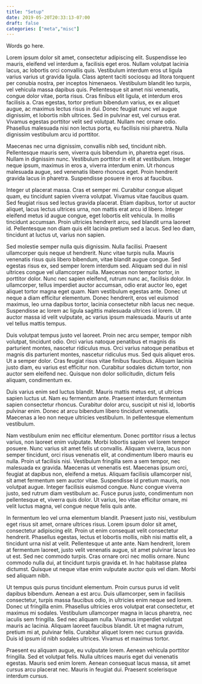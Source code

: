```yaml
---
title: "Setup"
date: 2019-05-20T20:33:13-07:00
draft: false
categories: ["meta","misc"]
---
```


Words go here.

Lorem ipsum dolor sit amet, consectetur adipiscing elit. Suspendisse leo mauris, eleifend vel interdum a, facilisis eget eros. Nullam volutpat lacinia lacus, ac lobortis orci convallis quis. Vestibulum interdum eros ut ligula varius varius ut gravida ligula. Class aptent taciti sociosqu ad litora torquent per conubia nostra, per inceptos himenaeos. Vestibulum blandit leo turpis, vel vehicula massa dapibus quis. Pellentesque sit amet nisi venenatis, congue dolor vitae, porta risus. Cras finibus elit ligula, et interdum eros facilisis a. Cras egestas, tortor pretium bibendum varius, ex ex aliquet augue, ac maximus lectus risus in dui. Donec feugiat nunc vel augue dignissim, et lobortis nibh ultrices. Sed in pulvinar est, vel cursus erat. Vivamus egestas porttitor velit sed volutpat. Nullam nec ornare odio. Phasellus malesuada nisi non lectus porta, eu facilisis nisi pharetra. Nulla dignissim vestibulum arcu id porttitor.

Maecenas nec urna dignissim, convallis nibh sed, tincidunt nibh. Pellentesque mauris sem, viverra quis bibendum in, pharetra eget risus. Nullam in dignissim nunc. Vestibulum porttitor in elit at vestibulum. Integer neque ipsum, maximus in eros a, viverra interdum enim. Ut rhoncus malesuada augue, sed venenatis libero rhoncus eget. Proin hendrerit gravida lacus in pharetra. Suspendisse posuere in eros at faucibus.

Integer ut placerat massa. Cras et semper mi. Curabitur congue aliquet quam, eu tincidunt sapien viverra volutpat. Vivamus vitae faucibus quam. Sed feugiat risus sed lectus gravida placerat. Etiam dapibus, tortor ut auctor aliquet, lacus lectus ultrices urna, non mattis erat arcu id libero. Integer eleifend metus id augue congue, eget lobortis elit vehicula. In mollis tincidunt accumsan. Proin ultricies hendrerit arcu, sed blandit urna laoreet id. Pellentesque non diam quis elit lacinia pretium sed a lacus. Sed leo diam, tincidunt at luctus ut, varius non sapien.

Sed molestie semper nulla quis dignissim. Nulla facilisi. Praesent ullamcorper quis neque ut hendrerit. Nunc vitae turpis nulla. Mauris venenatis risus quis libero bibendum, vitae blandit augue congue. Sed egestas risus ex, sed semper lorem interdum sed. Aliquam sed dui in nisl ultrices congue vel ullamcorper nulla. Maecenas non tempor tortor, in porttitor dolor. Nunc nec sapien eleifend, rutrum nunc ac, facilisis dolor. In ullamcorper, tellus imperdiet auctor accumsan, odio erat auctor leo, eget aliquet tortor magna eget quam. Nam vestibulum egestas ante. Donec ut neque a diam efficitur elementum. Donec hendrerit, eros vel euismod maximus, leo urna dapibus tortor, lacinia consectetur nibh lacus nec neque. Suspendisse ac lorem ac ligula sagittis malesuada ultrices id lorem. Ut auctor massa id velit vulputate, ac varius ipsum malesuada. Mauris ut ante vel tellus mattis tempus.

Duis volutpat tempus justo vel laoreet. Proin nec arcu semper, tempor nibh volutpat, tincidunt odio. Orci varius natoque penatibus et magnis dis parturient montes, nascetur ridiculus mus. Orci varius natoque penatibus et magnis dis parturient montes, nascetur ridiculus mus. Sed quis aliquet eros. Ut a semper dolor. Cras feugiat risus vitae finibus faucibus. Aliquam lacinia justo diam, eu varius est efficitur non. Curabitur sodales dictum tortor, non auctor sem eleifend nec. Quisque non dolor sollicitudin, dictum felis aliquam, condimentum ex.

Duis varius enim sed luctus blandit. Mauris mattis metus est, ut ultrices sapien luctus ut. Nam eu fermentum ante. Praesent interdum fermentum sapien consectetur rhoncus. Curabitur dolor arcu, suscipit ut nisl id, lobortis pulvinar enim. Donec at arcu bibendum libero tincidunt venenatis. Maecenas a leo non neque ultricies vestibulum. In pellentesque elementum vestibulum.

Nam vestibulum enim nec efficitur elementum. Donec porttitor risus a lectus varius, non laoreet enim vulputate. Morbi lobortis sapien vel lorem tempor posuere. Nunc varius sit amet felis ut convallis. Aliquam viverra, lacus non semper tincidunt, orci risus venenatis elit, at condimentum libero mauris eu nulla. Proin ut facilisis nisi. Vestibulum fringilla sem a sem tempor, nec malesuada ex gravida. Maecenas ut venenatis est. Maecenas ipsum orci, feugiat at dapibus non, eleifend a metus. Aliquam facilisis ullamcorper nisl, sit amet fermentum sem auctor vitae. Suspendisse id pretium mauris, non volutpat augue. Integer facilisis euismod congue. Nunc congue viverra justo, sed rutrum diam vestibulum ac. Fusce purus justo, condimentum non pellentesque et, viverra quis dolor. Ut varius, leo vitae efficitur ornare, mi velit luctus magna, vel congue neque felis quis ante.

In fermentum leo vel urna elementum blandit. Praesent justo nisi, vestibulum eget risus sit amet, ornare ultrices risus. Lorem ipsum dolor sit amet, consectetur adipiscing elit. Proin ut enim consequat velit consectetur hendrerit. Phasellus egestas, lectus et lobortis mollis, nibh nisi mattis elit, a tincidunt urna nisl at velit. Pellentesque ut ante ante. Nam hendrerit, lorem at fermentum laoreet, justo velit venenatis augue, sit amet pulvinar lacus leo ut est. Sed nec commodo turpis. Cras ornare orci nec mollis ornare. Nunc commodo nulla dui, at tincidunt turpis gravida et. In hac habitasse platea dictumst. Quisque ut neque vitae enim vulputate auctor quis vel diam. Morbi sed aliquam nibh.

Ut tempus quis purus tincidunt elementum. Proin cursus purus id velit dapibus bibendum. Aenean a est arcu. Duis ullamcorper, sem in facilisis consectetur, turpis massa faucibus odio, in ultricies enim neque sed lorem. Donec ut fringilla enim. Phasellus ultricies eros volutpat erat consectetur, et maximus mi sodales. Vestibulum ullamcorper magna in lacus pharetra, nec iaculis sem fringilla. Sed nec aliquam nulla. Vivamus imperdiet volutpat mauris ac lacinia. Aliquam laoreet faucibus blandit. Ut et magna rutrum, pretium mi at, pulvinar felis. Curabitur aliquet lorem nec cursus gravida. Duis id ipsum id nibh sodales ultrices. Vivamus et maximus tortor.

Praesent eu aliquam augue, eu vulputate lorem. Aenean vehicula porttitor fringilla. Sed et volutpat felis. Nulla ultrices mauris eget dui venenatis egestas. Mauris sed enim lorem. Aenean consequat lacus massa, sit amet cursus arcu placerat nec. Mauris in feugiat dui. Praesent scelerisque interdum cursus.